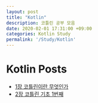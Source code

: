 ```yaml
---
layout: post
title: "Kotlin"
description: 코틀린 공부 모음
date: 2020-02-01 17:31:00 +09:00
categories: Kotlin Study
permalink: '/Study/Kotlin'
---
```



# Kotlin Posts

- [1장 코틀린이란 무엇인가](https://yoowonyoung.github.io/posts/Kotlin-01/)
- [2장 코틀린 기초 1번째](https://yoowonyoung.github.io/posts/Kotlin-02/)
  
  
  

